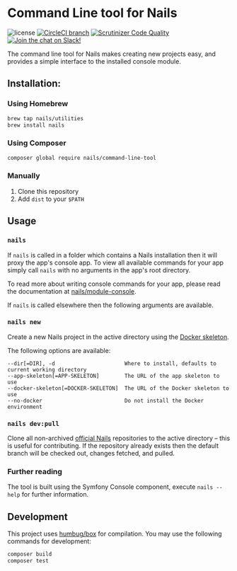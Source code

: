# Command Line tool for Nails

![license](https://img.shields.io/badge/license-MIT-green.svg)
[![CircleCI branch](https://img.shields.io/circleci/project/github/nails/command-line-tool.svg)](https://circleci.com/gh/nails/command-line-tool)
[![Scrutinizer Code Quality](https://scrutinizer-ci.com/g/nails/command-line-tool/badges/quality-score.png)](https://scrutinizer-ci.com/g/nails/command-line-tool)
[![Join the chat on Slack!](https://now-examples-slackin-rayibnpwqe.now.sh/badge.svg)](https://nails-app.slack.com/shared_invite/MTg1NDcyNjI0ODcxLTE0OTUwMzA1NTYtYTZhZjc5YjExMQ)

The command line tool for Nails makes creating new projects easy, and provides a simple interface to the installed console module.



## Installation:


### Using Homebrew
```bash
brew tap nails/utilities
brew install nails
```

### Using Composer
```bash
composer global require nails/command-line-tool
```

### Manually

1. Clone this repository
2. Add `dist` to your `$PATH`



## Usage


### `nails`

If `nails` is called in a folder which contains a Nails installation then it will proxy the app's console app. To view all available commands for your app simply call `nails` with no arguments in the app's root directory.

To read more about writing console commands for your app, please read the documentation at [nails/module-console](https://github.com/nails/module-console/blob/master/docs/commands/README.md).

If `nails` is called elsewhere then the following arguments are available.


### `nails new`

Create a new Nails project in the active directory using the [Docker skeleton](https://github.com/nails/skeleton-docker-lamp).

The following options are available:

```
--dir[=DIR], -d                      Where to install, defaults to current working directory
--app-skeleton[=APP-SKELETON]        The URL of the app skeleton to use
--docker-skeleton[=DOCKER-SKELETON]  The URL of the Docker skeleton to use
--no-docker                          Do not install the Docker environment
```

### `nails dev:pull`

Clone all non-archived [official Nails](https://github.com/nails) repositories to the active directory – this is useful for contributing. If the repository already exists then the default branch will be checked out, changes fetched, and pulled.


### Further reading

The tool is built using the Symfony Console component, execute `nails --help` for further information.



## Development

This project uses [humbug/box](https://github.com/humbug/box) for compilation. You may use the following commands for development:

```bash
composer build
composer test
```
